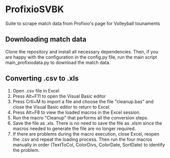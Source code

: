 # ProfixioSVBK
Suite to scrape match data from Profixio's page for Volleyball tounaments

## Downloading match data

Clone the repository and install all necessary dependencies. Then, if you are happy with the configuration in the config.py file, run the main script main_profixiodata.py to download the match data.

## Converting .csv to .xls

1. Open .csv file in Excel
2. Press Alt+F11 to open the Visual Basic editor
3. Press Crtl+M to import a file and choose the file "cleanup.bas" and close the Visual Basic editor to return to Excel.
4. Press Alt+F8 to view the loaded macros in the Excel session.
5. Run the macro "Cleanup" that performs all the conversion steps.
6. Save the file as .xls. There is no need to save the file as .xlsm since the macros needed to generate the file are no longer required.
7. If there are problems during the macro execution, close Excel, reopen the .csv and repeat the loading process. Then run the four macros manually in order (TextToCol, ColorDivs, ColorDate, SortDate) to identify the problem.
    
